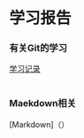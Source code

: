 # 学习报告
### 有关Git的学习
[学习记录](https://github.com/Singularity-V206/summary/blob/master/Git/Git-learn.md)<br><br>
### Maekdown相关
[Markdown]（）

